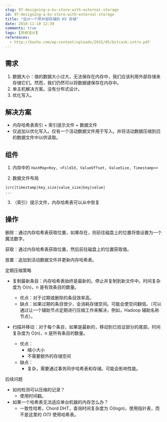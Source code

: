 ```yaml
---
slug: 97-designing-a-kv-store-with-external-storage
id: 97-designing-a-kv-store-with-external-storage
title: "设计一个带外部存储的 KV 存储"
date: 2018-11-10 12:39
comments: true
tags: [系统设计]
references:
  - http://basho.com/wp-content/uploads/2015/05/bitcask-intro.pdf
---
```


## 需求

1. 数据大小：值的数据大小过大，无法保存在内存中，我们应该利用外部存储来存储它们。然而，我们仍然可以将数据键保存在内存中。
2. 单主机解决方案。没有分布式设计。
3. 优化写入。

## 解决方案
* 内存哈希表索引 + 索引提示文件 + 数据文件
* 仅追加以优化写入。仅有一个活动数据文件用于写入。并将活动数据压缩到旧的数据文件中以供读取。

## 组件

1. 内存中的 `HashMap<Key, <FildId, ValueOffset, ValueSize, Timestamp>>`

2. 数据文件布局

```txt
|crc|timestamp|key_size|value_size|key|value|
...
```

3. （索引）提示文件，内存哈希表可以从中恢复

## 操作

删除：通过内存哈希表获取位置，如果存在，则前往磁盘上的位置将值设置为一个魔法数字。

获取：通过内存哈希表获取位置，然后前往磁盘上的位置获取值。

放置：追加到活动数据文件并更新内存哈希表。

定期压缩策略

* 复制最新条目：内存哈希表始终是最新的。停止并复制到新文件中。时间复杂度为 O(n)，n 是有效条目的数量。
    * 优点：对于过期或删除的条目效率高。
    * 缺点：如果过期的条目很少，会消耗存储空间。可能会使空间翻倍。（可以通过让一个辅助节点定期进行压缩工作来解决，例如，Hadoop 辅助名称节点）。

* 扫描并移动：对于每个条目，如果是最新的，移动到已验证部分的尾部。时间复杂度为 O(n)，n 是所有条目的数量。
    * 优点：
        * 缩小大小
        * 不需要额外的存储空间
    * 缺点：
        * 复杂，需要通过事务同步哈希表和存储。可能会影响性能。

后续问题

* 如何检测可以压缩的记录？
    * 使用时间戳。
* 如果一个哈希表无法适应单台机器的内存怎么办？
    * 一致性哈希，Chord DHT，查询时间复杂度为 O(logn)，使用指针表，而不是这里的 O(1) 使用哈希表。